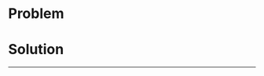 # Problem

<!-- The problem you're trying to solve -->

# Solution

<!-- The solution you implemented -->

---

<!-- Optional...

# Details

# Checklist

- [ ] Write tests
- [ ] Write documentation

# Links

-->
